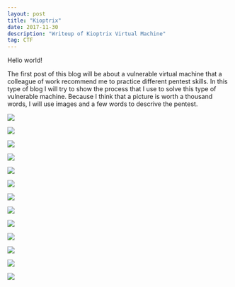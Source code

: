 ```yaml
---
layout: post
title: "Kioptrix"
date: 2017-11-30 
description: "Writeup of Kioptrix Virtual Machine"
tag: CTF
---   
```


Hello world!

The first post of this blog will be about a vulnerable virtual machine that a colleague of work recommend me to practice different pentest skills. In this type of blog I will try to show the process that I use to solve this type of vulnerable machine. Because I think that a picture is worth a thousand words, I will use images and a few words to descrive the pentest.

![](/images/posts/images/posts/2017-11-30-Kioptrix/img1.png)

![](/images/posts/images/posts/2017-11-30-Kioptrix/img2.png)

![](/images/posts/images/posts/2017-11-30-Kioptrix/img3.png)

![](/images/posts/images/posts/2017-11-30-Kioptrix/img4.png)

![](/images/posts/images/posts/2017-11-30-Kioptrix/img5.png)

![](/images/posts/images/posts/2017-11-30-Kioptrix/img6.png)

![](/images/posts/images/posts/2017-11-30-Kioptrix/img7.png)

![](/images/posts/images/posts/2017-11-30-Kioptrix/img8.png)

![](/images/posts/images/posts/2017-11-30-Kioptrix/img9.png)

![](/images/posts/images/posts/2017-11-30-Kioptrix/img10.png)

![](/images/posts/images/posts/2017-11-30-Kioptrix/img11.png)

![](/images/posts/images/posts/2017-11-30-Kioptrix/img12.png)

![](/images/posts/images/posts/2017-11-30-Kioptrix/img13.png)